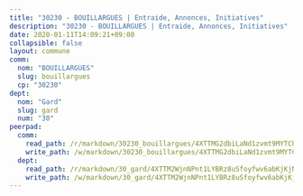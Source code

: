 ```yaml
---
title: "30230 - BOUILLARGUES | Entraide, Annonces, Initiatives"
description: "30230 - BOUILLARGUES | Entraide, Annonces, Initiatives"
date: 2020-01-11T14:09:21+09:00
collapsible: false
layout: commune
comm:
  nom: "BOUILLARGUES"
  slug: bouillargues
  cp: "30230"
dept:
  nom: "Gard"
  slug: gard
  num: "30"
peerpad:
  comm:
    read_path: /r/markdown/30230_bouillargues/4XTTMG2dbiLaNd1zvmt9MYTChSbWo7Rkdbeq9GXhmM1Wxwwx4
    write_path: /w/markdown/30230_bouillargues/4XTTMG2dbiLaNd1zvmt9MYTChSbWo7Rkdbeq9GXhmM1Wxwwx4-K3TgU6FWDKHg91EoDt3WHTHhcpNHvc6pStRnSdyhKM7EoU9PGa2hFoMj4nhCMeq9tsjsSFV8rGvmSP2EyvHLZr1USvqyeumpqgZzGWAEUUhCjrEXjb9rfoMVdHiqWykEmj4iDHmA
  dept:
    read_path: /r/markdown/30_gard/4XTTM2WjnNPnt1LYBRz8uSfoyfwv6abKjKjNdBGxuvymmgvkj
    write_path: /w/markdown/30_gard/4XTTM2WjnNPnt1LYBRz8uSfoyfwv6abKjKjNdBGxuvymmgvkj-K3TgUpCvFefN2LRJ7huXqVovWWqmjJgEMWkVs9s4fhfrGjyZZK9z4gxyddycCKs6S9BWFUcJqqZYCKuxj79SWNiGiob7Xchr25rMmkVQhAFrAwBxAqY3T99GTsQfKxLrXrnx3pGK
---
```


